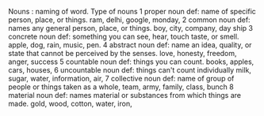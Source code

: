 Nouns : naming of word.
Type of nouns
1 proper noun
def:
name of specific person, place, or things.
ram, delhi, google, monday,
2 common noun
def:
names any general person, place, or things.
boy, city, company, day ship 
3 concrete noun
def: something you can see, hear, touch taste, or smell.
apple, dog,  rain, music, pen.
4 abstract noun
def: name an idea, quality, or state that cannot be perceived by the senses.
love, honesty, freedom, anger, success
5 countable noun
def: things you can count.
books, apples, cars, houses,
6 uncountable noun
def: things can't count individually
milk, sugar, water, information, air,
7 collective noun
def: name of group of people or things taken as a whole, 
team, army, family, class, bunch
8 material noun
def: names material or substances from which things are made.
gold, wood, cotton, water, iron,
